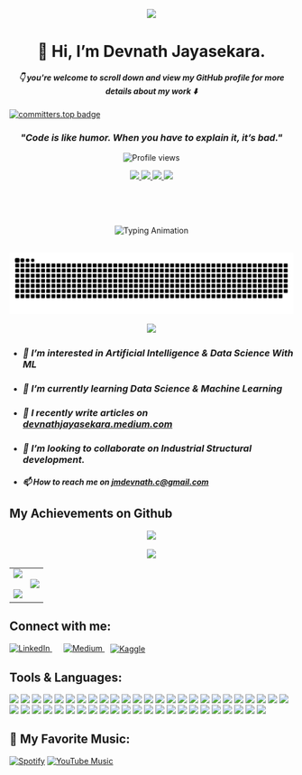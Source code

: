 <p align="center">
  <img src="https://capsule-render.vercel.app/api?type=waving&color=0e75b6&height=150&section=header&text=Welcome%20to%20My%20GitHub!&fontSize=30&fontAlign=center" />
</p>
<p align="center">
<!--   <span style="font-size:80px;">- 👋 Hi, I’m @Devnath Jayasekara</span> -->
  <h1 align="center"><b>👋 Hi, I’m Devnath Jayasekara.</b></h1>
  <h4 align="center"> <i> 👇 you're welcome to scroll down and view my GitHub profile for more details about my work ⬇️</i></h4>
</p>

[![committers.top badge](https://user-badge.committers.top/sri_lanka/Devnath03.svg)](https://user-badge.committers.top/sri_lanka/Devnath03) 

<h3 align="center"><i>"Code is like humor. When you have to explain it, it’s bad."</i></h3>

<p align="center">
  <img src="https://komarev.com/ghpvc/?username=Devnath03&label=Profile%20views&color=0e75b6&style=flat" alt="Profile views"/>
</p>

<!--<p align="center">
  <img src="https://img.shields.io/badge/Python-3670A0?style=for-the-badge&logo=python&logoColor=ffdd54"/>
  <img src="https://img.shields.io/badge/Machine%20Learning-009688?style=for-the-badge&logo=scikit-learn&logoColor=white"/>
  <img src="https://img.shields.io/badge/Data%20Science-FB8C00?style=for-the-badge&logo=databricks&logoColor=white"/> 
  <img src="https://img.shields.io/badge/Artificial%20Intelligence-6A1B9A?style=for-the-badge&logo=openai&logoColor=white"/>
</p> -->
<p align="center">
  <a href="https://www.python.org/" target="_blank">
    <img src="https://img.shields.io/badge/Python-3670A0?style=for-the-badge&logo=python&logoColor=ffdd54"/>
  </a>
  <a href="https://scikit-learn.org/" target="_blank">
    <img src="https://img.shields.io/badge/Machine%20Learning-009688?style=for-the-badge&logo=scikit-learn&logoColor=white"/>
  </a>
  <a href="https://www.databricks.com/solutions/data-science" target="_blank">
    <img src="https://img.shields.io/badge/Data%20Science-FB8C00?style=for-the-badge&logo=databricks&logoColor=white"/> 
  </a>
  <a href="https://openai.com/research" target="_blank">
    <img src="https://img.shields.io/badge/Artificial%20Intelligence-6A1B9A?style=for-the-badge&logo=openai&logoColor=white"/>
  </a>
</p>


<br><br><br>
<!-- <p align="center">
  <img src="https://readme-typing-svg.demolab.com?font=Times+New+Roman&size=40&pause=1000&random=true&width=600&height=54&lines=Hi%21+I'm+Devnath+Jayasekara;Data+Science + Machine Learning ;Exploring+AI+and+Machine+Learning" alt="Typing Animation" />
</p> -->

<p align="center">
  <img src="https://readme-typing-svg.demolab.com?font=Times+New+Roman&size=30&pause=1000&center=true&width=700&height=70&lines=Hi!+I'm+Devnath+Jayasekara;Exploring+AI+%26+Machine+Learning;Data+Science+Enthusiast;Exploring+AI+%26+Machine+Learning;Thanks+for+the+follow!;Exploring+AI+%26+Machine+Learning" alt="Typing Animation" />
</p>

<br>
<picture>
  <source media="(prefers-color-scheme: dark)" srcset="https://raw.githubusercontent.com/Devnath03/Devnath03/output/github-snake-dark.svg" />
  <source media="(prefers-color-scheme: light)" srcset="https://raw.githubusercontent.com/Devnath03/Devnath03/output/github-snake.svg" />
  <img alt="github-snake" src="https://raw.githubusercontent.com/Devnath03/Devnath03/output/github-snake.svg" />
</picture>

<p align="center">
  <img src="https://github-readme-activity-graph.vercel.app/graph?username=Devnath03&bg_color=121212&color=548151&line=c5fcf6&point=97ff42&area=true&hide_border=true" />
</p>


<!--- <h3><i> 👀  I’m interested in Artificial Intelligence & Data Science With ML </i></h3>
- <h3><i> 🌱 I’m currently learning Data Science & Machine Learning </i></h3>
- <h3><i> 📝 I recently write articles on devnathjayasekara.medium.com </i></h3>
- <h3><i> 💞️ I’m looking to collaborate on Industrial Structural development. </i></h3>
- <h4><i> 📫 How to reach me on jmdevnath.c@gmail.com-->

- <h3><i> 👀 I’m interested in Artificial Intelligence & Data Science With ML </i></h3>
- <h3><i> 🌱 I’m currently learning Data Science & Machine Learning </i></h3>
- <h3><i> 📝 I recently write articles on <a href="https://devnathjayasekara.medium.com" target="_blank">devnathjayasekara.medium.com</a> </i></h3>
- <h3><i> 💞️ I’m looking to collaborate on Industrial Structural development. </i></h3>
- <h4><i> 📫 How to reach me on <a href="mailto:jmdevnath.c@gmail.com">jmdevnath.c@gmail.com</a> </i></h4>


## My Achievements on Github

<p align="center">
  <img src="https://github-profile-trophy.vercel.app/?username=Devnath03&theme=algolia&no-frame=true&no-bg=true&margin-w=4" />
</p>

<p align="center">
  <img src="https://github-profile-summary-cards.vercel.app/api/cards/profile-details?username=Devnath03&theme=github_dark" />
</p>

<p align="center">
  <table align="center">
  <tr border="none">
  <td width="50%" align="center">
  <img src="https://github-readme-stats.vercel.app/api?username=Devnath03&show_icons=true&theme=tokyonight&hide_border=true" />
    <br></br>
  <img src="https://github-readme-streak-stats.herokuapp.com/?user=Devnath03&theme=tokyonight&hide_border=true" />
  </td>
  <td width="50%" align="center">
  <img src="https://github-readme-stats.vercel.app/api/top-langs/?username=Devnath03&theme=tokyonight&hide_border=true&langs_count=20" />
   </td>
</tr>
</table>
</p>
<!--   <img src="https://github-readme-stats.vercel.app/api/top-langs/?username=Devnath03&layout=compact&theme=tokyonight&hide_border=true" /> -->

## Connect with me:
<p align="left">
  <!-- LinkedIn -->
  <a href="https://www.linkedin.com/in/devnath-jayasekara-233996320/" target="_blank" style="margin-right: 20px;">
    <img src="https://cdn.jsdelivr.net/gh/devicons/devicon/icons/linkedin/linkedin-original.svg" alt="LinkedIn" width="40" height="40">
  </a>

  <!-- Medium -->
   <a href="https://medium.com/@devnathjayasekara" target="_blank" style="margin-right: 10px;">
    <img src="https://upload.wikimedia.org/wikipedia/commons/e/ec/Medium_logo_Monogram.svg" alt="Medium" width="40" height="40">
  </a>

  <!-- Kaggle -->
  <a href="https://www.kaggle.com/jmdevnath" target="_blank">
    <img src="https://upload.wikimedia.org/wikipedia/commons/7/7c/Kaggle_logo.png" alt="Kaggle" width="90" height="40" style="vertical-align: middle;">
  </a>
</p>

 ## Tools & Languages:
 
<!--<p align="left">
  <img src="https://skillicons.dev/icons?i=cpp,cs,figma,git,github,gitlab,firebase,flutter,gradle,illustrator,jquery,latex,nextjs,npm,postgres,powershell,regex,stackoverflow,tailwind,dotnet,html,css,js,ts,python,java,php,kotlin,r,bootstrap,mysql,mongodb,nodejs,express,react,postman,vscode,threejs,vite,androidstudio,linux,aws,docker,numpy,pandas,tableau,powerbi" /> -->
<p align="left">
  <a href="https://isocpp.org/" target="_blank"><img src="https://skillicons.dev/icons?i=cpp" /></a>
  <a href="https://learn.microsoft.com/en-us/dotnet/csharp/" target="_blank"><img src="https://skillicons.dev/icons?i=cs" /></a>
  <a href="https://www.figma.com/" target="_blank"><img src="https://skillicons.dev/icons?i=figma" /></a>
  <a href="https://git-scm.com/" target="_blank"><img src="https://skillicons.dev/icons?i=git" /></a>
  <a href="https://github.com/" target="_blank"><img src="https://skillicons.dev/icons?i=github" /></a>
  <a href="https://about.gitlab.com/" target="_blank"><img src="https://skillicons.dev/icons?i=gitlab" /></a>
  <a href="https://firebase.google.com/" target="_blank"><img src="https://skillicons.dev/icons?i=firebase" /></a>
  <a href="https://flutter.dev/" target="_blank"><img src="https://skillicons.dev/icons?i=flutter" /></a>
  <a href="https://www.anaconda.com/" target="_blank"><img src="https://skillicons.dev/icons?i=anaconda" /></a>
  <a href="https://gradle.org/" target="_blank"><img src="https://skillicons.dev/icons?i=gradle" /></a>
  <a href="https://www.adobe.com/products/illustrator.html" target="_blank"><img src="https://skillicons.dev/icons?i=illustrator" /></a>
  <a href="https://jquery.com/" target="_blank"><img src="https://skillicons.dev/icons?i=jquery" /></a>
  <a href="https://www.latex-project.org/" target="_blank"><img src="https://skillicons.dev/icons?i=latex" /></a>
  <a href="https://nextjs.org/" target="_blank"><img src="https://skillicons.dev/icons?i=nextjs" /></a>
  <a href="https://www.npmjs.com/" target="_blank"><img src="https://skillicons.dev/icons?i=npm" /></a>
  <a href="https://www.postgresql.org/" target="_blank"><img src="https://skillicons.dev/icons?i=postgres" /></a>
  <a href="https://learn.microsoft.com/en-us/powershell/" target="_blank"><img src="https://skillicons.dev/icons?i=powershell" /></a>
  <a href="https://regex101.com/" target="_blank"><img src="https://skillicons.dev/icons?i=regex" /></a>
  <a href="https://stackoverflow.com/" target="_blank"><img src="https://skillicons.dev/icons?i=stackoverflow" /></a>
  <a href="https://tailwindcss.com/" target="_blank"><img src="https://skillicons.dev/icons?i=tailwind" /></a>
  <a href="https://dotnet.microsoft.com/" target="_blank"><img src="https://skillicons.dev/icons?i=dotnet" /></a>
  <a href="https://developer.mozilla.org/en-US/docs/Web/HTML" target="_blank"><img src="https://skillicons.dev/icons?i=html" /></a>
  <a href="https://developer.mozilla.org/en-US/docs/Web/CSS" target="_blank"><img src="https://skillicons.dev/icons?i=css" /></a>
  <a href="https://developer.mozilla.org/en-US/docs/Web/JavaScript" target="_blank"><img src="https://skillicons.dev/icons?i=js" /></a>
  <a href="https://www.typescriptlang.org/" target="_blank"><img src="https://skillicons.dev/icons?i=ts" /></a>
  <a href="https://www.python.org/" target="_blank"><img src="https://skillicons.dev/icons?i=python" /></a>
  <a href="https://www.java.com/" target="_blank"><img src="https://skillicons.dev/icons?i=java" /></a>
  <a href="https://www.php.net/" target="_blank"><img src="https://skillicons.dev/icons?i=php" /></a>
  <a href="https://kotlinlang.org/" target="_blank"><img src="https://skillicons.dev/icons?i=kotlin" /></a>
  <a href="https://www.r-project.org/" target="_blank"><img src="https://skillicons.dev/icons?i=r" /></a>
  <a href="https://getbootstrap.com/" target="_blank"><img src="https://skillicons.dev/icons?i=bootstrap" /></a>
  <a href="https://www.mysql.com/" target="_blank"><img src="https://skillicons.dev/icons?i=mysql" /></a>
  <a href="https://www.mongodb.com/" target="_blank"><img src="https://skillicons.dev/icons?i=mongodb" /></a>
  <a href="https://nodejs.org/" target="_blank"><img src="https://skillicons.dev/icons?i=nodejs" /></a>
  <a href="https://expressjs.com/" target="_blank"><img src="https://skillicons.dev/icons?i=express" /></a>
  <a href="https://react.dev/" target="_blank"><img src="https://skillicons.dev/icons?i=react" /></a>
  <a href="https://www.postman.com/" target="_blank"><img src="https://skillicons.dev/icons?i=postman" /></a>
  <a href="https://code.visualstudio.com/" target="_blank"><img src="https://skillicons.dev/icons?i=vscode" /></a>
  <a href="https://threejs.org/" target="_blank"><img src="https://skillicons.dev/icons?i=threejs" /></a>
  <a href="https://vitejs.dev/" target="_blank"><img src="https://skillicons.dev/icons?i=vite" /></a>
  <a href="https://developer.android.com/studio" target="_blank"><img src="https://skillicons.dev/icons?i=androidstudio" /></a>
  <a href="https://www.linux.org/" target="_blank"><img src="https://skillicons.dev/icons?i=linux" /></a>
  <a href="https://aws.amazon.com/" target="_blank"><img src="https://skillicons.dev/icons?i=aws" /></a>
  <a href="https://www.docker.com/" target="_blank"><img src="https://skillicons.dev/icons?i=docker" /></a>
  <a href="https://numpy.org/" target="_blank"><img src="https://skillicons.dev/icons?i=numpy" /></a>
  <a href="https://pandas.pydata.org/" target="_blank"><img src="https://skillicons.dev/icons?i=pandas" /></a>
  <a href="https://www.tableau.com/" target="_blank"><img src="https://skillicons.dev/icons?i=tableau" /></a>
  <a href="https://powerbi.microsoft.com/" target="_blank"><img src="https://skillicons.dev/icons?i=powerbi" /></a>
</p>

  
  <!--   <a href="https://www.android.com/" target="_blank" style="margin-right: 10px;">
    <img src="https://raw.githubusercontent.com/devicons/devicon/master/icons/android/android-original-wordmark.svg" alt="Android" width="40" height="40">
  </a>
  
  <a href="https://en.wikipedia.org/wiki/C%2B%2B" target="_blank" style="margin-right: 10px;">
    <img src="https://raw.githubusercontent.com/devicons/devicon/master/icons/cplusplus/cplusplus-original.svg" alt="C++" width="40" height="40">
  </a>

  <a href="https://dotnet.microsoft.com/en-us/download/dotnet" target="_blank" style="margin-right: 10px;">
    <img src="https://raw.githubusercontent.com/devicons/devicon/master/icons/csharp/csharp-original.svg" alt="C#" width="40" height="40">
  </a>

  <a href="https://www.figma.com/" target="_blank" style="margin-right: 10px;">
    <img src="https://raw.githubusercontent.com/devicons/devicon/master/icons/figma/figma-original.svg" alt="Figma" width="40" height="40">
  </a>

  <a href="https://git-scm.com/" target="_blank" style="margin-right: 10px;">
    <img src="https://raw.githubusercontent.com/devicons/devicon/master/icons/git/git-original.svg" alt="Git" width="40" height="40">
  </a>
  
  <a href="https://developer.mozilla.org/en-US/docs/Web/HTML" target="_blank" style="margin-right: 10px;">
    <img src="https://raw.githubusercontent.com/devicons/devicon/master/icons/html5/html5-original-wordmark.svg" alt="HTML" width="40" height="40">
  </a>

  <a href="https://www.java.com/en/" target="_blank" style="margin-right: 10px;">
    <img src="https://raw.githubusercontent.com/devicons/devicon/master/icons/java/java-original-wordmark.svg" alt="Java" width="40" height="40">
  </a>

  <a href="https://developer.mozilla.org/en-US/docs/Web/JavaScript" target="_blank" style="margin-right: 10px;">
    <img src="https://raw.githubusercontent.com/devicons/devicon/master/icons/javascript/javascript-original.svg" alt="JavaScript" width="40" height="40">
  </a>

  <a href="https://www.php.net/" target="_blank" style="margin-right: 10px;">
    <img src="https://raw.githubusercontent.com/devicons/devicon/master/icons/php/php-original.svg" alt="PHP" width="40" height="40">
  </a>

  <a href="https://www.mysql.com/" target="_blank" style="margin-right: 10px;">
    <img src="https://raw.githubusercontent.com/devicons/devicon/master/icons/mysql/mysql-original-wordmark.svg" alt="MySQL" width="40" height="40">
  </a>

  <a href="https://www.mongodb.com/" target="_blank" style="margin-right: 10px;">
    <img src="https://raw.githubusercontent.com/devicons/devicon/master/icons/mongodb/mongodb-original-wordmark.svg" alt="MongoDB" width="40" height="40">
  </a>

  <a href="https://nodejs.org/" target="_blank" style="margin-right: 10px;">
    <img src="https://raw.githubusercontent.com/devicons/devicon/master/icons/nodejs/nodejs-original-wordmark.svg" alt="Node.js" width="40" height="40">
  </a>

  <a href="https://reactjs.org/" target="_blank" style="margin-right: 10px;">
    <img src="https://raw.githubusercontent.com/devicons/devicon/master/icons/react/react-original-wordmark.svg" alt="React" width="40" height="40">
  </a>

  <a href="https://reactnative.dev/" target="_blank" style="margin-right: 10px;">
    <img src="https://raw.githubusercontent.com/devicons/devicon/master/icons/react/react-original.svg" alt="React Native" width="40" height="40">
  </a>

  <a href="https://www.postman.com/" target="_blank" style="margin-right: 10px;">
    <img src="https://raw.githubusercontent.com/devicons/devicon/master/icons/postman/postman-original.svg" alt="Postman" width="40" height="40">
  </a>
  
  <a href="https://developer.mozilla.org/en-US/docs/Web/CSS" target="_blank" style="margin-right: 10px;">
    <img src="https://raw.githubusercontent.com/devicons/devicon/master/icons/css3/css3-original-wordmark.svg" alt="CSS" width="40" height="40">
  </a>

  <a href="https://www.python.org/" target="_blank" style="margin-right: 10px;">
    <img src="https://raw.githubusercontent.com/devicons/devicon/master/icons/python/python-original.svg" alt="Python" width="40" height="40">
  </a>
  
<a href="https://kotlinlang.org/" target="_blank" style="margin-right: 10px;">
  <img src="https://raw.githubusercontent.com/devicons/devicon/master/icons/kotlin/kotlin-original.svg" alt="Kotlin" width="40" height="40">
</a>

<a href="https://numpy.org/" target="_blank" style="margin-right: 10px;">
  <img src="https://raw.githubusercontent.com/devicons/devicon/master/icons/numpy/numpy-original.svg" alt="Numpy" width="40" height="40">
</a>

<a href="https://pandas.pydata.org/" target="_blank" style="margin-right: 10px;">
  <img src="https://raw.githubusercontent.com/devicons/devicon/master/icons/pandas/pandas-original.svg" alt="Pandas" width="40" height="40">
</a>

<a href="https://www.r-project.org/" target="_blank" style="margin-right: 10px;">
  <img src="https://raw.githubusercontent.com/devicons/devicon/master/icons/r/r-original.svg" alt="R" width="40" height="40">
</a>

<a href="https://getbootstrap.com/" target="_blank" style="margin-right: 10px;">
  <img src="https://raw.githubusercontent.com/devicons/devicon/master/icons/bootstrap/bootstrap-original.svg" alt="Bootstrap" width="40" height="40">
</a>

<a href="https://github.com/Devnath03" target="_blank">
  <img src="https://raw.githubusercontent.com/devicons/devicon/master/icons/github/github-original.svg" alt="GitHub" width="40" height="40" />
</a>

<a href="https://gitlab.com/Devnath03" target="_blank">
  <img src="https://raw.githubusercontent.com/devicons/devicon/master/icons/gitlab/gitlab-original.svg" alt="GitLab" width="40" height="40" />
</a> -->
</p>


## 🎵 My Favorite Music:

[![Spotify](https://img.shields.io/badge/Listen%20on-Spotify-1DB954?style=for-the-badge&logo=spotify&logoColor=white)](https://open.spotify.com/playlist/your_playlist_id)
[![YouTube Music](https://img.shields.io/badge/Listen%20on-YouTube%20Music-FF0000?style=for-the-badge&logo=youtube&logoColor=white)](https://music.youtube.com/playlist?list=your_playlist_id)

<!---
Devnath03/Devnath03 is a ✨ special ✨ repository because its `README.md` (this file) appears on your GitHub profile.
You can click the Preview link to take a look at your changes.
--->



